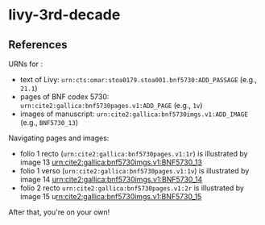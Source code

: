 # livy-3rd-decade

## References

URNs for :

-  text of Livy:  `urn:cts:omar:stoa0179.stoa001.bnf5730:ADD_PASSAGE` (e.g., `21.1`)
-  pages of BNF codex 5730:  `urn:cite2:gallica:bnf5730pages.v1:ADD_PAGE`  (e.g., `1v`)
-  images of manuscript: `urn:cite2:gallica:bnf5730imgs.v1:ADD_IMAGE` (e.g., `BNF5730_13`)

Navigating pages and images:

-  folio 1 recto (`urn:cite2:gallica:bnf5730pages.v1:1r`) is illustrated by image 13 [urn:cite2:gallica:bnf5730imgs.v1:BNF5730_13](http://www.homermultitext.org/ict2/?urn=urn:cite2:gallica:bnf5730imgs.v1:BNF5730_13)
-  folio 1 verso (`urn:cite2:gallica:bnf5730pages.v1:1v`) is illustrated by image 14 [urn:cite2:gallica:bnf5730imgs.v1:BNF5730_14](http://www.homermultitext.org/ict2/?urn=urn:cite2:gallica:bnf5730imgs.v1:BNF5730_14)
-  folio 2 recto `urn:cite2:gallica:bnf5730pages.v1:2r` is illustrated by image 15 u[rn:cite2:gallica:bnf5730imgs.v1:BNF5730_15](http://www.homermultitext.org/ict2/?urn=urn:cite2:gallica:bnf5730imgs.v1:BNF5730_15)

After that, you're on your own!
